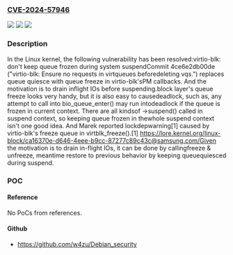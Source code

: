 ### [CVE-2024-57946](https://cve.mitre.org/cgi-bin/cvename.cgi?name=CVE-2024-57946)
![](https://img.shields.io/static/v1?label=Product&message=Linux&color=blue)
![](https://img.shields.io/static/v1?label=Version&message=1da177e4c3f41524e886b7f1b8a0c1fc7321cac2%3C%20d738f3215bb4f88911ff4579780a44960c8e0ca5%20&color=brighgreen)
![](https://img.shields.io/static/v1?label=Vulnerability&message=n%2Fa&color=brighgreen)

### Description

In the Linux kernel, the following vulnerability has been resolved:virtio-blk: don't keep queue frozen during system suspendCommit 4ce6e2db00de ("virtio-blk: Ensure no requests in virtqueues beforedeleting vqs.") replaces queue quiesce with queue freeze in virtio-blk'sPM callbacks. And the motivation is to drain inflight IOs before suspending.block layer's queue freeze looks very handy, but it is also easy to causedeadlock, such as, any attempt to call into bio_queue_enter() may run intodeadlock if the queue is frozen in current context. There are all kindsof ->suspend() called in suspend context, so keeping queue frozen in thewhole suspend context isn't one good idea. And Marek reported lockdepwarning[1] caused by virtio-blk's freeze queue in virtblk_freeze().[1] https://lore.kernel.org/linux-block/ca16370e-d646-4eee-b9cc-87277c89c43c@samsung.com/Given the motivation is to drain in-flight IOs, it can be done by callingfreeze & unfreeze, meantime restore to previous behavior by keeping queuequiesced during suspend.

### POC

#### Reference
No PoCs from references.

#### Github
- https://github.com/w4zu/Debian_security

